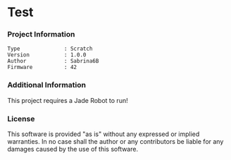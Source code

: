 Test
================



### Project Information
```
Type              : Scratch
Version           : 1.0.0
Author            : Sabrina6B
Firmware          : 42
```

### Additional Information
This project requires a Jade Robot to run!

### License
This software is provided "as is" without any expressed or implied warranties.  In no case shall the author or any contributors be liable for any damages caused by the use of this software.

